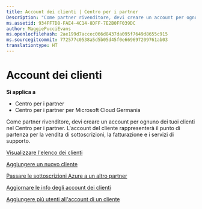 ```yaml
---
title: Account dei clienti | Centro per i partner
Description: "Come partner rivenditore, devi creare un account per ognuno dei tuoi clienti nel Centro per i partner. L&quot;account del cliente rappresenterà il punto di partenza per la vendita di sottoscrizioni, la fatturazione e i servizi di supporto."
ms.assetid: 934FF7D8-FAE4-4C14-8DFF-7E2B0FF039DC
author: MaggiePucciEvans
ms.openlocfilehash: 2ae199d7accec066d8437da095f7649d8655c915
ms.sourcegitcommit: 772577c0538a5d5b05d45f0e669697209761ab03
translationtype: HT
---
```

# <a name="customer-accounts"></a>Account dei clienti

**Si applica a**

-  Centro per i partner
-  Centro per i partner per Microsoft Cloud Germania

Come partner rivenditore, devi creare un account per ognuno dei tuoi clienti nel Centro per i partner. L'account del cliente rappresenterà il punto di partenza per la vendita di sottoscrizioni, la fatturazione e i servizi di supporto.

[Visualizzare l'elenco dei clienti](see-your-customer-list.md)

[Aggiungere un nuovo cliente](add-a-new-customer.md)

[Passare le sottoscrizioni Azure a un altro partner](switch-azure-subscriptions-to-a-different-partner.md)

[Aggiornare le info degli account dei clienti](update-customer-account-info.md)

[Aggiungere più utenti all'account di un cliente](adding-multiple-users-to-a-customer-account.md)

 

 



